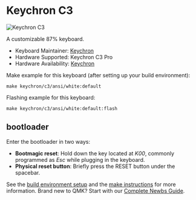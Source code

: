# Keychron C3

![Keychron C3](https://i.imgur.com/b4FTJsf.jpg)

A customizable 87% keyboard.

* Keyboard Maintainer: [Keychron](https://github.com/keychron)
* Hardware Supported: Keychron C3 Pro
* Hardware Availability: [Keychron](https://www.keychron.com/)

Make example for this keyboard (after setting up your build environment):

    make keychron/c3/ansi/white:default

Flashing example for this keyboard:

    make keychron/c3/ansi/white:default:flash

## bootloader

Enter the bootloader in two ways:

* **Bootmagic reset**: Hold down the key located at *K00*, commonly programmed as *Esc* while plugging in the keyboard.
* **Physical reset button**: Briefly press the RESET button under the spacebar.

See the [build environment setup](https://docs.qmk.fm/#/getting_started_build_tools) and the [make instructions](https://docs.qmk.fm/#/getting_started_make_guide) for more information. Brand new to QMK? Start with our [Complete Newbs Guide](https://docs.qmk.fm/#/newbs).
